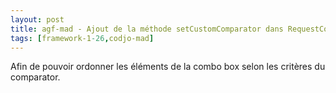 ```yaml
---
layout: post
title: agf-mad - Ajout de la méthode setCustomComparator dans RequestComboBox
tags: [framework-1-26,codjo-mad]
---
```

Afin de pouvoir ordonner les éléments de la combo box selon les critères du comparator.